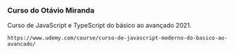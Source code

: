 ### Curso do Otávio Miranda

Curso de JavaScript e TypeScript do básico ao avançado 2021.

```
https://www.udemy.com/course/curso-de-javascript-moderno-do-basico-ao-avancado/
```